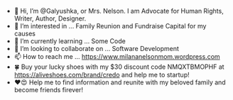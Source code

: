 - 👋 Hi, I’m @Galyushka, or Mrs. Nelson. I am Advocate for Human Rights, Writer, Author, Designer. 
- 👀 I’m interested in ... Family Reunion and Fundraise Capital for my causes
- 🌱 I’m currently learning ... Some Code
- 💞️ I’m looking to collaborate on ... Software Development
- 📫 How to reach me ... https://www.milananelsonmom.wordpress.com
- 🍀 Buy your lucky shoes with my $30 discount code NMQXTBMOPHF at https://aliveshoes.com/brand/credo and help me to startup! 
- ❤️😍 Help me to find information and reunite with my beloved family and become friends firever! 
<!---
Galyushka/Galyushka is a ✨ special ✨ repository because its `README.md` (this file) appears on your GitHub profile.
You can click the Preview link to take a look at your changes.
--->
